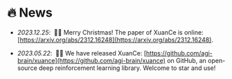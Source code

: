 # 🔥 News

- *2023.12.25*: &nbsp;🎉🎉 Merry Christmas! The paper of XuanCe is online: [https://arxiv.org/abs/2312.16248](https://arxiv.org/abs/2312.16248). 

- *2023.05.22*: &nbsp;🎉🎉 We have released XuanCe: [https://github.com/agi-brain/xuance](https://github.com/agi-brain/xuance) on GitHub, an open-source deep reinforcement learning library. Welcome to star and use! 